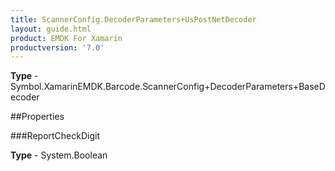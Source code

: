 ```yaml
---
title: ScannerConfig.DecoderParameters+UsPostNetDecoder
layout: guide.html
product: EMDK For Xamarin 
productversion: '7.0' 
---
```


    

**Type** - Symbol.XamarinEMDK.Barcode.ScannerConfig+DecoderParameters+BaseDecoder

##Properties

###ReportCheckDigit

        

**Type** - System.Boolean
